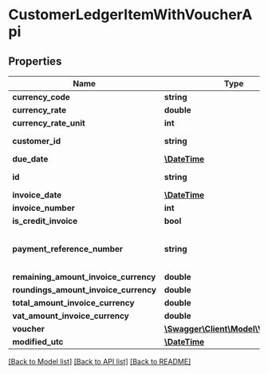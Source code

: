 # CustomerLedgerItemWithVoucherApi

## Properties
Name | Type | Description | Notes
------------ | ------------- | ------------- | -------------
**currency_code** | **string** | Max length: 3 characters | 
**currency_rate** | **double** |  | [optional] 
**currency_rate_unit** | **int** |  | [optional] 
**customer_id** | **string** | Source: Get from /v2/customers. | 
**due_date** | [**\DateTime**](\DateTime.md) | Format: YYYY-MM-DD | 
**id** | **string** | Purpose: Unique Id provided by eAccounting | [optional] 
**invoice_date** | [**\DateTime**](\DateTime.md) | Format: YYYY-MM-DD | 
**invoice_number** | **int** |  | 
**is_credit_invoice** | **bool** |  | 
**payment_reference_number** | **string** | Empty if UsesPaymentReferenceNumber not activated on the company. Use /v2/companysettings. | [optional] 
**remaining_amount_invoice_currency** | **double** |  | 
**roundings_amount_invoice_currency** | **double** |  | 
**total_amount_invoice_currency** | **double** |  | 
**vat_amount_invoice_currency** | **double** |  | 
**voucher** | [**\Swagger\Client\Model\VoucherApi**](VoucherApi.md) |  | 
**modified_utc** | [**\DateTime**](\DateTime.md) |  | [optional] 

[[Back to Model list]](../../README.md#documentation-for-models) [[Back to API list]](../../README.md#documentation-for-api-endpoints) [[Back to README]](../../README.md)

